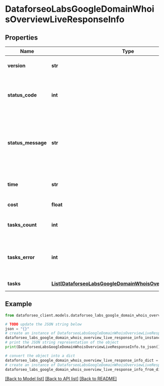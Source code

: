 # DataforseoLabsGoogleDomainWhoisOverviewLiveResponseInfo


## Properties

Name | Type | Description | Notes
------------ | ------------- | ------------- | -------------
**version** | **str** | the current version of the API | [optional] 
**status_code** | **int** | general status code you can find the full list of the response codes here | [optional] 
**status_message** | **str** | general informational message you can find the full list of general informational messages here | [optional] 
**time** | **str** | total execution time, seconds | [optional] 
**cost** | **float** | total tasks cost, USD | [optional] 
**tasks_count** | **int** | the number of tasks in the tasks array | [optional] 
**tasks_error** | **int** | the number of tasks in the tasks array returned with an error | [optional] 
**tasks** | [**List[DataforseoLabsGoogleDomainWhoisOverviewLiveTaskInfo]**](DataforseoLabsGoogleDomainWhoisOverviewLiveTaskInfo.md) | array of tasks | [optional] 

## Example

```python
from dataforseo_client.models.dataforseo_labs_google_domain_whois_overview_live_response_info import DataforseoLabsGoogleDomainWhoisOverviewLiveResponseInfo

# TODO update the JSON string below
json = "{}"
# create an instance of DataforseoLabsGoogleDomainWhoisOverviewLiveResponseInfo from a JSON string
dataforseo_labs_google_domain_whois_overview_live_response_info_instance = DataforseoLabsGoogleDomainWhoisOverviewLiveResponseInfo.from_json(json)
# print the JSON string representation of the object
print(DataforseoLabsGoogleDomainWhoisOverviewLiveResponseInfo.to_json())

# convert the object into a dict
dataforseo_labs_google_domain_whois_overview_live_response_info_dict = dataforseo_labs_google_domain_whois_overview_live_response_info_instance.to_dict()
# create an instance of DataforseoLabsGoogleDomainWhoisOverviewLiveResponseInfo from a dict
dataforseo_labs_google_domain_whois_overview_live_response_info_from_dict = DataforseoLabsGoogleDomainWhoisOverviewLiveResponseInfo.from_dict(dataforseo_labs_google_domain_whois_overview_live_response_info_dict)
```
[[Back to Model list]](../README.md#documentation-for-models) [[Back to API list]](../README.md#documentation-for-api-endpoints) [[Back to README]](../README.md)


